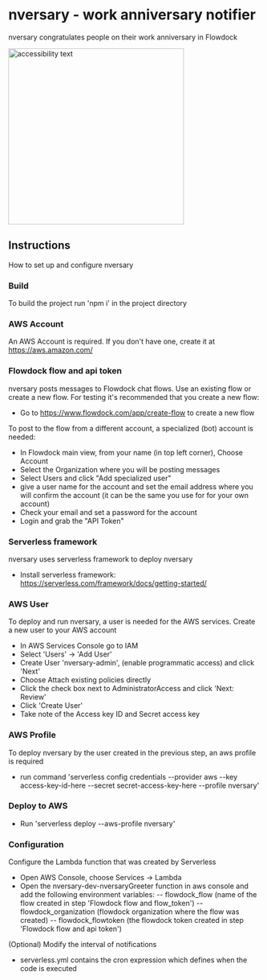 # nversary  - work anniversary notifier
nversary congratulates people on their work anniversary in Flowdock

<img src="https://github.com/ketola/nversary/raw/master/nversary.png" width="350" alt="accessibility text">

## Instructions
How to set up and configure nversary

### Build
To build the project run 'npm i' in the project directory

### AWS Account
An AWS Account is required. If you don't have one, create it at https://aws.amazon.com/

### Flowdock flow and api token
nversary posts messages to Flowdock chat flows. Use an existing flow or create a new flow. For testing it's recommended that you create a new flow:
- Go to https://www.flowdock.com/app/create-flow to create a new flow

To post to the flow from a different account, a specialized (bot) account is needed:
- In Flowdock main view, from your name (in top left corner), Choose Account
- Select the Organization where you will be posting messages
- Select Users and click "Add specialized user"
- give a user name for the account and set the email address where you will confirm the account (it can be the same you use for for your own account)
- Check your email and set a password for the account
- Login and grab the "API Token"

### Serverless framework
nversary uses serverless framework to deploy nversary
- Install serverless framework: https://serverless.com/framework/docs/getting-started/

### AWS User
To deploy and run nversary, a user is needed for the AWS services.
Create a new user to your AWS account
- In AWS Services Console go to IAM
- Select 'Users' -> 'Add User'
- Create User 'nversary-admin', (enable programmatic access) and click 'Next'
- Choose Attach existing policies directly
- Click the check box next to AdministratorAccess and click 'Next: Review'
- Click 'Create User'
- Take note of the Access key ID and Secret access key

### AWS Profile
To deploy nversary by the user created in the previous step, an aws profile is required
- run command 'serverless config credentials --provider aws --key access-key-id-here --secret secret-access-key-here --profile nversary'

### Deploy to AWS
- Run 'serverless deploy --aws-profile nversary'

### Configuration
Configure the Lambda function that was created by Serverless
- Open AWS Console, choose Services -> Lambda
- Open the nversary-dev-nversaryGreeter function in aws console and add the following environment variables:
-- flowdock_flow (name of the flow created in step 'Flowdock flow and flow_token')
-- flowdock_organization (flowdock organization where the flow was created)
-- flowdock_flowtoken (the flowdock token created in step 'Flowdock flow and api token')

(Optional) Modify the interval of notifications
- serverless.yml contains the cron expression which defines when the code is executed
